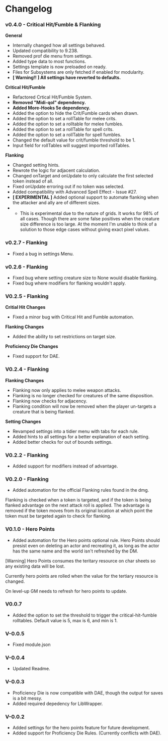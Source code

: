 # Changelog

### v0.4.0 - Critical Hit/Fumble & Flanking

**General**

- Internally changed how all settings behaved.
- Updated compatibility to 9.238.
- Removed prof die menu from settings.
- Added type data to most functions.
- Settings template is now preloaded on ready.
- Files for Subsystems are only fetched if enabled for modularity.
- **[ Warning!! ] All settings have reverted to defaults.**

**Critical Hit/Fumble**

- Refactored Crtical Hit/Fumble System.
- **Removed "Midi-qol" dependency.**
- **Added More-Hooks 5e dependency.**
- Added the option to hide the Crit/Fumble cards when drawn.
- Added the option to set a rollTable for melee crits.
- Added the option to set a rolltable for melee fumbles.
- Added the option to set a rollTable for spell crits.
- Added the option to set a rollTable for spell fumbles.
- Changed the default value for crit/fumble threshold to be 1.
- Input field for rollTables will suggest imported rollTables.

**Flanking**

- Changed setting hints.
- Rewrote the logic for adjacent calculation.
- Changed onTarget and onUpdate to only calculate the first selected token instead of all.
- Fixed onUpdate erroring out if no token was selected.
- Added compatibility with Advanced Spell Effect - Issue #27.
- **[ EXPERIMENTAL ]** Added optional support to automate flanking when the attacker and ally are of different sizes.
- - This is experimental due to the nature of grids. It works for 98% of all cases. Though there are some false positives when the creature size difference is too large. At the moment I'm unable to think of a solution to those edge cases without giving exact pixel values.

### v0.2.7 - Flanking

- Fixed a bug in settings Menu.

### v0.2.6 - Flanking

- Fixed bug where setting creature size to None would disable flanking.
- Fixed bug where modifiers for flanking wouldn't apply.

### V0.2.5 - Flanking

**Critial Hit Changes**

- Fixed a minor bug with Critical Hit and Fumble automation.

**Flanking Changes**

- Added the ability to set restrictions on target size.

**Proficiency Die Changes**

- Fixed support for DAE.

### V0.2.4 - Flanking

**Flanking Changes**

- Flanking now only applies to melee weapon attacks.
- Flanking is no longer checked for creatures of the same disposition.
- Flanking now checks for adjacency.
- Flanking condition will now be removed when the player un-targets a creature that is being flanked.

**Setting Changes**

- Revamped settings into a tidier menu with tabs for each rule.
- Added hints to all settings for a better explanation of each setting.
- Added better checks for out of bounds settings.

### V0.2.2 - Flanking

- Added support for modifiers instead of advantage.

### V0.2.0 - Flanking

- Added automation for the official Flanking rules found in the dmg.

Flanking is checked when a token is targeted, and if the token is being flanked advantage on the next attack roll is applied. The advantage is removed if the token moves from its original location at which point the token must be targeted again to check for flanking.

### V0.1.0 - Hero Points

- Added automation for the Hero points optional rule.
  Hero Points should presist even on deleting an actor and recreating it, as long as the actor has the same name and the world isn't refreshed by the DM.

[Warning] Hero Points consumes the teritary resource on char sheets so any existing data will be lost.

Currently hero points are rolled when the value for the tertiary resource is changed.

On level-up GM needs to refresh for hero points to update.

### V0.0.7

- Added the option to set the threshold to trigger the critical-hit-fumble rolltables. Default value is 5, max is 6, and min is 1.

### V-0.0.5

- Fixed module.json

### V-0.0.4

- Updated Readme.

### V-0.0.3

- Proficiency Die is now compatible with DAE, though the output for saves is a bit messy.
- Added required depedency for LibWrapper.

### V-0.0.2

- Added settings for the hero points feature for future development.
- Added support for Proficiency Die Rules. (Currently conflicts with DAE).
